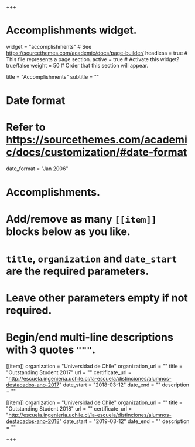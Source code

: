 +++
# Accomplishments widget.
widget = "accomplishments"  # See https://sourcethemes.com/academic/docs/page-builder/
headless = true  # This file represents a page section.
active = true  # Activate this widget? true/false
weight = 50  # Order that this section will appear.

title = "Accomplish&shy;ments"
subtitle = ""

# Date format
#   Refer to https://sourcethemes.com/academic/docs/customization/#date-format
date_format = "Jan 2006"

# Accomplishments.
#   Add/remove as many `[[item]]` blocks below as you like.
#   `title`, `organization` and `date_start` are the required parameters.
#   Leave other parameters empty if not required.
#   Begin/end multi-line descriptions with 3 quotes `"""`.

[[item]]
  organization = "Universidad de Chile"
  organization_url = ""
  title = "Outstanding Student 2017"
  url = ""
  certificate_url = "http://escuela.ingenieria.uchile.cl/la-escuela/distinciones/alumnos-destacados-ano-2017"
  date_start = "2018-03-12"
  date_end = ""
  description = ""

[[item]]
  organization = "Universidad de Chile"
  organization_url = ""
  title = "Outstanding Student 2018"
  url = ""
  certificate_url = "http://escuela.ingenieria.uchile.cl/la-escuela/distinciones/alumnos-destacados-ano-2018"
  date_start = "2019-03-12"
  date_end = ""
  description = ""

+++
